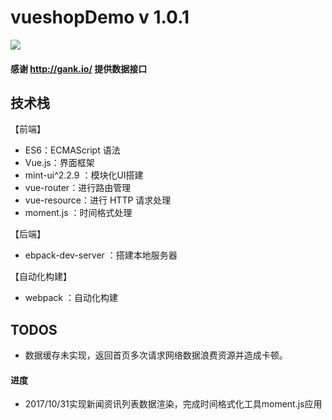 # vueshopDemo v 1.0.1


![](http://oxz4ag2ph.bkt.clouddn.com/17-10-29/765935.jpg)




#### 感谢 http://gank.io/ 提供数据接口

## 技术栈

【前端】

- ES6：ECMAScript 语法
- Vue.js：界面框架
- mint-ui^2.2.9 ：模块化UI搭建
- vue-router：进行路由管理
- vue-resource：进行 HTTP 请求处理
- moment.js ：时间格式处理

【后端】

- ebpack-dev-server ：搭建本地服务器

【自动化构建】

- webpack ：自动化构建


## TODOS

- 数据缓存未实现，返回首页多次请求网络数据浪费资源并造成卡顿。


#### 进度
- 2017/10/31实现新闻资讯列表数据渲染，完成时间格式化工具moment.js应用


